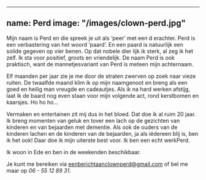 
---
name: Perd
image: "/images/clown-perd.jpg"
---

Mijn naam is Perd en die spreek je uit als ‘peer’ met een d erachter. Perd is een verbastering van het woord ‘paard’. En een paard is natuurlijk een solide gegeven op vier benen. Op dat nobele dier lijk ik sterk, al zeg ik het zelf. Ik sta voor positief, groots en vriendelijk. De naam Perd is ook praktisch, want de mannetjesvariant van Perd is meteen mijn achternaam.

Elf maanden per jaar zie je me door de straten zwerven op zoek naar vieze ruiten. De twaalfde maand klim ik op mijn naamgenoot en breng als een goed en heilig man vreugde en cadeautjes. Als ik na hard werken afstijg, laat ik de baard nog even staan voor mijn volgende act, rond kerstbomen en kaarsjes. Ho ho ho…

Vermaken en entertainen zit mij dus in het bloed. Dat doe ik al ruim 20 jaar. Ik breng momenten van geluk en tover een lach op de gezichten van kinderen en van bejaarden met dementie. Als ook de ouders van de kinderen lachen en de kinderen van de bejaarden, ja als iédereen blij is, ben ik het ook! Daar doe ik mijn uiterste best voor. Ik ben een echt werkPerd.

Ik woon in Ede en ben in de weekenden beschikbaar.

Je kunt me bereiken via eenberichtaanclownperd@gmail.com of bel me maar op *06 - 55 12 89 31*.